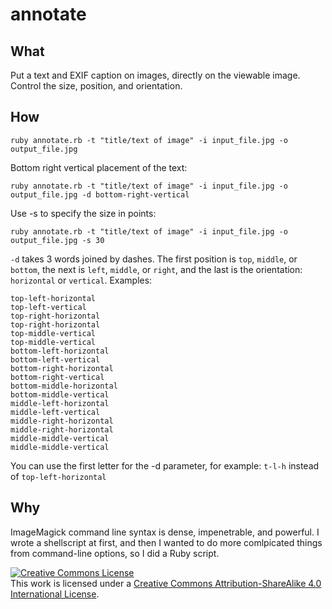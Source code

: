 annotate
========


What
----

Put a text and EXIF caption on images, directly on the viewable image. Control the size, position, and orientation.

How
---

`ruby annotate.rb -t "title/text of image" -i input_file.jpg -o output_file.jpg`

Bottom right vertical placement of the text:

`ruby annotate.rb -t "title/text of image" -i input_file.jpg -o output_file.jpg -d bottom-right-vertical`

Use -s to specify the size in points:

`ruby annotate.rb -t "title/text of image" -i input_file.jpg -o output_file.jpg -s 30`

`-d` takes 3 words joined by dashes. The first position is `top`, `middle`, or `bottom`, the next is `left`, `middle`, or `right`, and the last is the orientation: `horizontal` or `vertical`. Examples:

```
top-left-horizontal
top-left-vertical
top-right-horizontal
top-right-horizontal
top-middle-vertical
top-middle-vertical
bottom-left-horizontal
bottom-left-vertical
bottom-right-horizontal
bottom-right-vertical
bottom-middle-horizontal
bottom-middle-vertical
middle-left-horizontal
middle-left-vertical
middle-right-horizontal
middle-right-horizontal
middle-middle-vertical
middle-middle-vertical
```

You can use the first letter for the -d parameter, for example: `t-l-h` instead of `top-left-horizontal`


Why
---

ImageMagick command line syntax is dense, impenetrable, and powerful. I
wrote a shellscript at first, and then I wanted to do more comlpicated things
from command-line options, so I did a Ruby script.


<a rel="license" href="http://creativecommons.org/licenses/by-sa/4.0/"><img alt="Creative Commons License" style="border-width:0" src="http://i.creativecommons.org/l/by-sa/4.0/88x31.png" /></a><br />This work is licensed under a <a rel="license" href="http://creativecommons.org/licenses/by-sa/4.0/">Creative Commons Attribution-ShareAlike 4.0 International License</a>.
